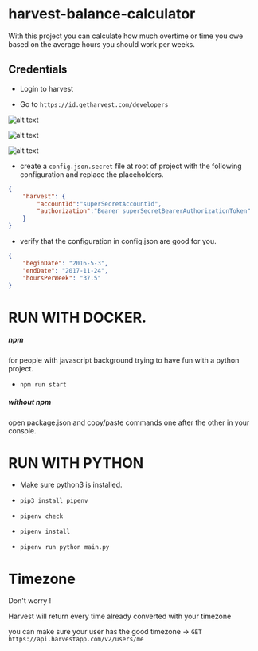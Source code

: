 # harvest-balance-calculator

With this project you can calculate how much overtime or time you owe based on the average hours you should work per weeks.

## Credentials

- Login to harvest

- Go to `https://id.getharvest.com/developers`

![alt text](https://github.com/wilau2/harvest-balance-calculator/blob/master/docs/harvest_creds_creation_step1.png)

![alt text](https://github.com/wilau2/harvest-balance-calculator/blob/master/docs/harvest_creds_creation_step2.png)

![alt text](https://github.com/wilau2/harvest-balance-calculator/blob/master/docs/harvest_creds_creation_step3.png)

- create a `config.json.secret` file at root of project with the following configuration and replace the placeholders.

```json
{
    "harvest": {
        "accountId":"superSecretAccountId",
        "authorization":"Bearer superSecretBearerAuthorizationToken"
    }
}
```

- verify that the configuration in config.json are good for you.
```json
{
    "beginDate": "2016-5-3",
    "endDate": "2017-11-24",
    "hoursPerWeek": "37.5"
}
```

# RUN WITH DOCKER. 
##### npm 
for people with javascript background trying to have fun with a python project.
- `npm run start`

##### without npm
open package.json and copy/paste commands one after the other in your console.


# RUN WITH PYTHON

- Make sure python3 is installed.

- `pip3 install pipenv`
- `pipenv check`
- `pipenv install`
- `pipenv run python main.py`

# Timezone

Don't worry !

Harvest will return every time already converted with your timezone

you can make sure your user has the good timezone ->  `GET https://api.harvestapp.com/v2/users/me`